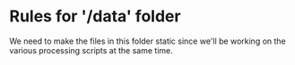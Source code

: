 # Rules for '/data' folder
We need to make the files in this folder static since we'll be working on the various processing scripts at the same time.
